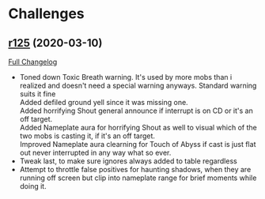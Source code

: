 # <DBM> Challenges

## [r125](https://github.com/DeadlyBossMods/DBM-Challenges/tree/r125) (2020-03-10)
[Full Changelog](https://github.com/DeadlyBossMods/DBM-Challenges/compare/r124...r125)

- Toned down Toxic Breath warning. It's used by more mobs than i realized and doesn't need a special warning anyways. Standard warning suits it fine  
    Added defiled ground yell since it was missing one.  
    Added horrifying Shout general announce if interrupt is on CD or it's an off target.  
    Added Nameplate aura for horrifying Shout as well to visual which of the two mobs is casting it, if it's an off target.  
    Improved Nameplate aura clearning for Touch of Abyss if cast is just flat out never interrupted in any way what so ever.  
- Tweak last, to make sure ignores always added to table regardless  
- Attempt to throttle false positives for haunting shadows, when they are running off screen but clip into nameplate range for brief moments while doing it.  
